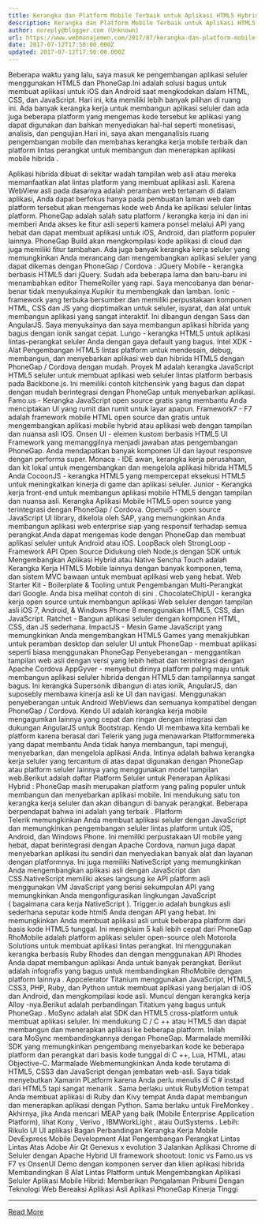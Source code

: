 ```yaml
---
title: Kerangka dan Platform Mobile Terbaik untuk Aplikasi HTML5 Hybrid
description: Kerangka dan Platform Mobile Terbaik untuk Aplikasi HTML5 Hybrid
author: noreply@blogger.com (Unknown)
url: https://www.webmanajemen.com/2017/07/kerangka-dan-platform-mobile-terbaik.html
date: 2017-07-12T17:50:00.000Z
updated: 2017-07-12T17:50:00.000Z
---
```


Beberapa waktu yang lalu, saya masuk ke pengembangan aplikasi seluler menggunakan HTML5 dan PhoneGap.Ini adalah solusi bagus untuk membuat aplikasi untuk iOS dan Android saat mengkodekan dalam HTML, CSS, dan JavaScript. Hari ini, kita memiliki lebih banyak pilihan di ruang ini. Ada banyak kerangka kerja untuk membangun aplikasi seluler dan ada juga beberapa platform yang mengemas kode tersebut ke aplikasi yang dapat digunakan dan bahkan menyediakan hal-hal seperti monetisasi, analisis, dan pengujian.Hari ini, saya akan menganalisis ruang pengembangan mobile dan membahas kerangka kerja mobile terbaik dan platform lintas perangkat untuk membangun dan menerapkan aplikasi mobile hibrida .

Aplikasi hibrida dibuat di sekitar wadah tampilan web asli atau mereka memanfaatkan alat lintas platform yang membuat aplikasi asli. Karena WebView asli pada dasarnya adalah peramban web tertanam di dalam aplikasi, Anda dapat berfokus hanya pada pembuatan laman web dan platform tersebut akan mengemas kode web Anda ke aplikasi seluler lintas platform. PhoneGap adalah salah satu platform / kerangka kerja ini dan ini memberi Anda akses ke fitur asli seperti kamera ponsel melalui API yang hebat dan dapat membuat aplikasi untuk iOS, Android, dan platform populer lainnya. PhoneGap Build akan mengkompilasi kode aplikasi di cloud dan juga memiliki fitur tambahan.
Ada juga banyak kerangka kerja seluler yang memungkinkan Anda merancang dan mengembangkan aplikasi seluler yang dapat dikemas dengan PhoneGap / Cordova :
JQuery Mobile - kerangka berbasis HTML5 dari jQuery. Sudah ada beberapa lama dan baru-baru ini menambahkan editor ThemeRoller yang rapi. Saya mencobanya dan benar-benar tidak menyukainya.Kupikir itu membengkak dan lamban.
Ionic - framework yang terbuka bersumber dan memiliki perpustakaan komponen HTML, CSS dan JS yang dioptimalkan untuk seluler, isyarat, dan alat untuk membangun aplikasi yang sangat interaktif. Ini dibangun dengan Sass dan AngularJS. Saya menyukainya dan saya membangun aplikasi hibrida yang bagus dengan ionik sangat cepat.
Lungo - kerangka HTML5 untuk aplikasi lintas-perangkat seluler Anda dengan gaya default yang bagus.
Intel XDK - Alat Pengembangan HTML5 lintas platform untuk mendesain, debug, membangun, dan menyebarkan aplikasi web dan hibrida HTML5 dengan PhoneGap / Cordova dengan mudah.
Proyek M adalah kerangka JavaScript HTML5 seluler untuk membuat aplikasi web seluler lintas platform berbasis pada Backbone.js. Ini memiliki contoh kitchensink yang bagus dan dapat dengan mudah berintegrasi dengan PhoneGap untuk menyebarkan aplikasi.
Famo.us - Kerangka JavaScript open source gratis yang membantu Anda menciptakan UI yang rumit dan rumit untuk layar apapun.
Framework7 - F7 adalah framework mobile HTML open source dan gratis untuk mengembangkan aplikasi mobile hybrid atau aplikasi web dengan tampilan dan nuansa asli IOS.
Onsen UI - elemen kustom berbasis HTML5 UI Framework yang memanggilnya menjadi jawaban atas pengembangan PhoneGap. Anda mendapatkan banyak komponen UI dan layout responsve dengan performa super.
Monaca - IDE awan, kerangka kerja perusahaan, dan kit lokal untuk mengembangkan dan mengelola aplikasi hibrida HTML5 Anda
CocoonJS - kerangka HTML5 yang mempercepat eksekusi HTML5 untuk meningkatkan kinerja di game dan aplikasi seluler.
Junior - Kerangka kerja front-end untuk membangun aplikasi mobile HTML5 dengan tampilan dan nuansa asli.
Kerangka Aplikasi Mobile HTML5 open source yang terintegrasi dengan PhoneGap / Cordova.
Openui5 - open source JavaScript UI library, dikelola oleh SAP, yang memungkinkan Anda membangun aplikasi web enterprise siap yang responsif terhadap semua perangkat.Anda dapat mengemas kode dengan PhoneGap dan membuat aplikasi seluler untuk Android atau iOS.
LoopBack oleh StrongLoop - Framework API Open Source Didukung oleh Node.js dengan SDK untuk Mengembangkan Aplikasi Hybrid atau Native
Sencha Touch adalah Kerangka Kerja HTML5 Mobile lainnya dengan banyak komponen, tema, dan sistem MVC bawaan untuk membuat aplikasi web yang hebat.
Web Starter Kit - Boilerplate & Tooling untuk Pengembangan Multi-Perangkat dari Google. Anda bisa melihat contoh di sini .
ChocolateChipUI - kerangka kerja open source untuk membangun aplikasi Web seluler dengan tampilan asli iOS 7, Android, & Windows Phone 8 menggunakan HTML5, CSS, dan JavaScript.
Ratchet - Bangun aplikasi seluler dengan komponen HTML, CSS, dan JS sederhana.
ImpactJS - Mesin Game JavaScript yang memungkinkan Anda mengembangkan HTML5 Games yang menakjubkan untuk peramban desktop dan seluler
UI untuk PhoneGap - membuat aplikasi seperti biasa menggunakan PhoneGap
Penyeberangan - menggantikan tampilan web asli dengan versi yang lebih hebat dan terintegrasi dengan Apache Cordova
AppGyver - menyebut dirinya platform paling maju untuk membangun aplikasi seluler hibrida dengan HTML5 dan tampilannya sangat bagus. Ini kerangka Supersonik dibangun di atas ionik, AngularJS, dan suposebly membawa kinerja asli ke UI dan navigasi. Menggunakan penyeberangan untuk Android WebViews dan semuanya kompatibel dengan PhoneGap / Cordova.
Kendo UI adalah kerangka kerja mobile mengagumkan lainnya yang cepat dan ringan dengan integrasi dan dukungan AngularJS untuk Bootstrap.
Kendo UI membawa kita kembali ke platform karena berasal dari Telerik yang juga menawarkan Platformmereka yang dapat membantu Anda tidak hanya membangun, tapi menguji, menyebarkan, dan mengelola aplikasi Anda. Intinya adalah bahwa kerangka kerja seluler yang tercantum di atas dapat digunakan dengan PhoneGap atau platform seluler lainnya yang menggunakan model tampilan web.Berikut adalah daftar Platform Seluler untuk Penerapan Aplikasi Hybrid :
PhoneGap masih merupakan platform yang paling populer untuk membangun dan menyebarkan aplikasi mobile. Ini mendukung satu ton kerangka kerja seluler dan akan dibangun di banyak perangkat. Beberapa berpendapat bahwa ini adalah yang terbaik .
Platform Telerik memungkinkan Anda membuat aplikasi seluler dengan JavaScript dan memungkinkan pengembangan seluler lintas platform untuk iOS, Android, dan Windows Phone. Ini memiliki perpustakaan UI mobile yang hebat, dapat berintegrasi dengan Apache Cordova, namun juga dapat menyebarkan aplikasi itu sendiri dan menyediakan banyak alat dan layanan dengan platformnya. Ini juga memiliki NativeScript yang memungkinkan Anda mengembangkan aplikasi asli dengan JavaScript dan CSS.NativeScript memiliki akses langsung ke API platform asli menggunakan VM JavaScript yang berisi sekumpulan API yang memungkinkan Anda mengonfigurasikan lingkungan JavaScript ( bagaimana cara kerja NativeScript ).
Trigger.io adalah bungkus asli sederhana seputar kode html5 Anda dengan API yang hebat. Ini memungkinkan Anda membuat aplikasi asli untuk beberapa platform dari basis kode HTML5 tunggal. Ini mengklaim 5 kali lebih cepat dari PhoneGap
RhoMobile adalah platform aplikasi seluler open-source oleh Motorola Solutions untuk membuat aplikasi lintas perangkat. Ini menggunakan kerangka berbasis Ruby Rhodes dan dengan menggunakan API Rhodes Anda dapat membangun aplikasi Anda untuk banyak perangkat. Berikut adalah infografis yang bagus untuk membandingkan RhoMobile dengan platform lainnya .
Appcelerator Titanium menggunakan JavaScript, HTML5, CSS3, PHP, Ruby, dan Python untuk membuat aplikasi yang berjalan di iOS dan Android, dan mengkompilasi kode asli. Muncul dengan kerangka kerja Alloy -nya.Berikut adalah perbandingan Titatium yang bagus untuk PhoneGap .
MoSync adalah alat SDK dan HTML5 cross-platform untuk membuat aplikasi seluler. Ini mendukung C / C ++ atau HTML5 dan dapat membangun dan menerapkan aplikasi ke beberapa platform. Inilah cara MoSync membandingkannya dengan PhoneGap.
Marmalade memiliki SDK yang memungkinkan pengembang menyebarkan kode ke beberapa platform dan perangkat dari basis kode tunggal di C ++, Lua, HTML, atau Objective-C. Marmalade Webmemungkinkan Anda kode terutama di HTML5, CSS3 dan JavaScript dengan jembatan web-asli.
Saya tidak menyebutkan Xamarin PLatform karena Anda perlu menulis di C # instad dari HTML5 tapi sangat menarik . Sama berlaku untuk RubyMotion tempat Anda membuat aplikasi di Ruby dan Kivy tempat Anda dapat membangun dan menerapkan aplikasi dengan Python. Sama berlaku untuk FireMonkey .
Akhirnya, jika Anda mencari MEAP yang baik (Mobile Enterprise Application Platform), lihat Kony , Verivo , IBMWorkLight , atau OutSystems .
Lebih:
Rikulo UI
UI aplikasi
Bagan Perbandingan Kerangka Kerja Mobile
DevExpress Mobile Development
Alat Pengembangan Perangkat Lintas Lintas Atas
Adobe Air
Qt
Genexus x evolution 3
Jalankan Aplikasi Chrome di Seluler dengan Apache
Hybrid UI framework shootout: Ionic vs Famo.us vs F7 vs OnsenUI
Demo dengan komponen server dan klien aplikasi hibrida
Membandingkan 8 Alat Lintas Platform untuk Mengembangkan Aplikasi Seluler
Aplikasi Mobile Hibrid: Memberikan Pengalaman Pribumi Dengan Teknologi Web
Bereaksi Aplikasi Asli
Aplikasi PhoneGap Kinerja Tinggi<hr/> <a href="https://www.webmanajemen.com/2017/07/kerangka-dan-platform-mobile-terbaik.html" rel="follow" class="button" id="read-more">Read More</a>